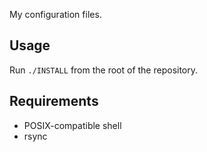 My configuration files.

Usage
-----

Run `./INSTALL` from the root of the repository.

Requirements
------------

* POSIX-compatible shell
* rsync

